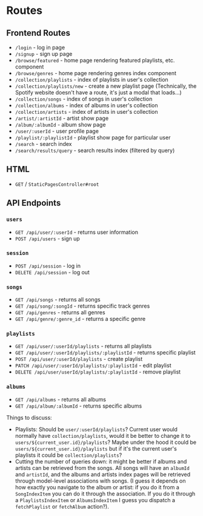 # Routes

## Frontend Routes

* `/login` - log in page
* `/signup` - sign up page
* `/browse/featured` - home page rendering featured playlists, etc. component
* `/browse/genres` - home page rendering genres index component
* `/collection/playlists` - index of playlists in user's collection
* `/collection/playlists/new` - create a new playlist page (Technically, the Spotify website doesn't have a route, it's just a modal that loads...)
* `/collection/songs` - index of songs in user's collection
* `/collection/albums` - index of albums in user's collection
* `/collection/artists` - index of artists in user's collection
* `/artist/:artistId` - artist show page
* `/album/:albumId` - album show page
* `/user/:userId` - user profile page
* `/playlist/:playlistId` - playlist show page for particular user
* `/search` - search index
* `/search/results/query` - search results index (filtered by query)

## HTML

* `GET` / `StaticPagesController#root`

## API Endpoints

### `users`

* `GET /api/user/:userId` - returns user information
* `POST /api/users` - sign up

### `session`

* `POST /api/session` - log in
* `DELETE /api/session` - log out

### `songs`

* `GET /api/songs` - returns all songs
* `GET /api/song/:songId` - returns specific track
  genres
* `GET /api/genres` - returns all genres
* `GET /api/genre/:genre_id` - returns a specific genre

### `playlists`

* `GET /api/user/:userId/playlists` - returns all playlists
* `GET /api/user/:userId/playlists/:playlistId` - returns specific playlist
* `POST /api/user/:userId/playlists` - create playlist
* `PATCH /api/user/:userId/playlists/:playlistId` - edit playlist
* `DELETE /api/user/userId/playlists/:playlistId` - remove playlist

### `albums`

* `GET /api/albums` - returns all albums
* `GET /api/album/:albumId` - returns specific albums

Things to discuss:
- Playlists: Should be `user/:userId/playlists`? Current user would normally have `collection/playlists`, would it be better to change it to `users/${current_user.id}/playlists`? Maybe under the hood it could be `users/${current_user.id}/playlists` but if it's the current user's playlists it could be `collection/playlists`?
- Cutting the number of queries down: it might be better if albums and artists can be retrieved from the songs. All songs will have an `albumId` and `artistId`, and the albums and artists index pages will be retrieved through model-level associations with songs. (I guess it depends on how exactly you navigate to the album or artist: if you do it from a `SongIndexItem` you can do it through the association. If you do it through a `PlaylistsIndexItem` or `AlbumsIndexItem` I guess you dispatch a `fetchPlaylist` or `fetchAlbum` action?).
